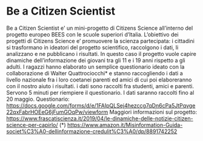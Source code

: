 # Be a Citizen Scientist
Be a Citizen Scientist e' un mini-progetto di Citizens Science all’interno del progetto europeo BEES con le scuole superiori d’Italia. L’obiettivo dei progetti di Citizens Science e’ promuovere la scienza partecipata: i cittadini si trasformano in ideatori del progetto scientifico, raccolgono i dati, li analizzano e ne pubblicano i risultati. In questo caso il progetto vuole capire dinamiche dell’informazione dei giovani tra gli 11 e i 19 anni rispetto a gli adulti. I ragazzi hanno elaborato un semplice questionario ideato con la collaborazione di Walter Quattrociocchi*  e stanno raccogliendo i dati a livello nazionale fra i loro coetanei parenti ed amici di cui poi elaboreranno con il nostro aiuto i risultati.
i dati sono raccolti fra studenti, amici e parenti. Servono 5 minuti per riempiere il questionario. I dati saranno raccolti fino al 20 maggio.
Questionario: https://docs.google.com/forms/d/e/1FAIpQLSej4hezccg7qDn6cPa5JtPqvge22qxFabrHOEeG6jFumGOqPw/viewform
Maggiori informazioni sul progetto: https://www.frascatiscienza.it/2019/04/le-dinamiche-delle-notizie-citizen-science-per-capirlo/
(*) https://www.amazon.it/Misinformation-Guida-societ%C3%A0-dellinformazione-credulit%C3%A0/dp/8891742252
